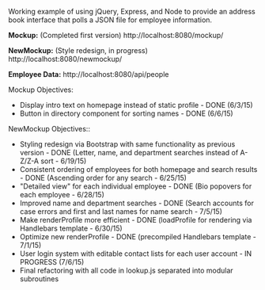 Working example of using jQuery, Express, and Node to provide an address book interface that polls
a JSON file for employee information.

**Mockup:** (Completed first version)
http://localhost:8080/mockup/

**NewMockup:** (Style redesign, in progress)
http://localhost:8080/newmockup/

**Employee Data:**
http://localhost:8080/api/people

Mockup Objectives: 
* Display intro text on homepage instead of static profile - DONE (6/3/15)
* Button in directory component for sorting names - DONE (6/6/15)

NewMockup Objectives::
* Styling redesign via Bootstrap with same functionality as previous version - DONE (Letter, name, and department searches instead of A-Z/Z-A sort - 6/19/15)
* Consistent ordering of employees for both homepage and search results - DONE (Ascending order for any search - 6/25/15)
* "Detailed view" for each individual employee - DONE (Bio popovers for each employee - 6/28/15) 
* Improved name and department searches - DONE (Search accounts for case errors and first and last names for name search - 7/5/15)
* Make renderProfile more efficient - DONE (loadProfile for rendering via Handlebars template - 6/30/15)
* Optimize new renderProfile - DONE (precompiled Handlebars template - 7/1/15)
* User login system with editable contact lists for each user account - IN PROGRESS (7/6/15)
* Final refactoring with all code in lookup.js separated into modular subroutines

